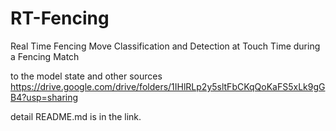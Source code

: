 # RT-Fencing
Real Time Fencing Move Classification and Detection at Touch Time during a Fencing Match


to the model state and other sources
https://drive.google.com/drive/folders/1IHlRLp2y5sltFbCKqQoKaFS5xLk9gGB4?usp=sharing

detail README.md is in the link.
